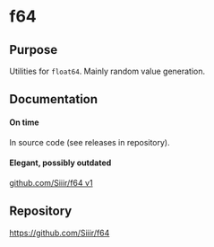 # f64

## Purpose
Utilities for `float64`. Mainly random value generation.

## Documentation
#### On time
In source code (see releases in repository).
#### Elegant, possibly outdated
[github.com/Siiir/f64 v1](https://pkg.go.dev/github.com/Siiir/f64)

## Repository
https://github.com/Siiir/f64

